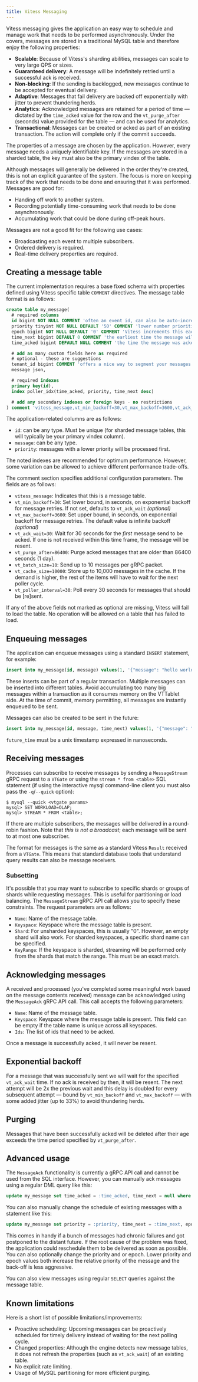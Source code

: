 ```yaml
---
title: Vitess Messaging
---
```


Vitess messaging gives the application an easy way to schedule and manage work
that needs to be performed asynchronously. Under the covers, messages are
stored in a traditional MySQL table and therefore enjoy the following
properties:

* **Scalable**: Because of Vitess's sharding abilities, messages can scale to
  very large QPS or sizes.
* **Guaranteed delivery**: A message will be indefinitely retried until a
  successful ack is received.
* **Non-blocking**: If the sending is backlogged, new messages continue to be
  accepted for eventual delivery.
* **Adaptive**: Messages that fail delivery are backed off exponentially with
  jitter to prevent thundering herds.
* **Analytics**: Acknowledged messages are retained for a period of time — dictated
  by the `time_acked` value for the row and the `vt_purge_after` (seconds) value
  provided for the table — and can be used for analytics.
* **Transactional**: Messages can be created or acked as part of an existing
  transaction. The action will complete only if the commit succeeds.

The properties of a message are chosen by the application. However, every
message needs a uniquely identifiable key. If the messages are stored in a
sharded table, the key must also be the primary vindex of the table.

Although messages will generally be delivered in the order they're created,
this is not an explicit guarantee of the system. The focus is more on keeping
track of the work that needs to be done and ensuring that it was performed.
Messages are good for:

* Handing off work to another system.
* Recording potentially time-consuming work that needs to be done
  asynchronously.
* Accumulating work that could be done during off-peak hours.

Messages are not a good fit for the following use cases:

* Broadcasting each event to multiple subscribers.
* Ordered delivery is required.
* Real-time delivery properties are required.

## Creating a message table

The current implementation requires a base fixed schema with properties defined
using Vitess specific table `COMMENT` directives. The message table format is as
follows:

```sql
create table my_message(
  # required columns
  id bigint NOT NULL COMMENT 'often an event id, can also be auto-increment or a sequence',
  priority tinyint NOT NULL DEFAULT '50' COMMENT 'lower number priorities process first',
  epoch bigint NOT NULL DEFAULT '0' COMMENT 'Vitess increments this each time it sends the message, and is used for incremental backoff doubling',
  time_next bigint DEFAULT 0 COMMENT 'the earliest time the message will be sent in epoch nanoseconds. Must be null if time_acked is set',
  time_acked bigint DEFAULT NULL COMMENT 'the time the message was acked in epoch nanoseconds. Must be null if time_next is set',

  # add as many custom fields here as required
  # optional - these are suggestions
  tenant_id bigint COMMENT 'offers a nice way to segment your messages',
  message json,

  # required indexes
  primary key(id),
  index poller_idx(time_acked, priority, time_next desc)

  # add any secondary indexes or foreign keys - no restrictions
) comment 'vitess_message,vt_min_backoff=30,vt_max_backoff=3600,vt_ack_wait=30,vt_purge_after=86400,vt_batch_size=10,vt_cache_size=10000,vt_poller_interval=30'
```

The application-related columns are as follows:

* `id`: can be any type. Must be unique (for sharded message tables, this will typically be your primary vindex column).
* `message`: can be any type.
* `priority`: messages with a lower priority will be processed first.

The noted indexes are recommended for optimum performance. However, some
variation can be allowed to achieve different performance trade-offs.

The comment section specifies additional configuration parameters. The fields
are as follows:

* `vitess_message`: Indicates that this is a message table.
* `vt_min_backoff=30`: Set lower bound, in seconds, on exponential backoff for
  message retries. If not set, defaults to `vt_ack_wait` _(optional)_
* `vt_max_backoff=3600`: Set upper bound, in seconds, on exponential backoff for
  message retries. The default value is infinite backoff _(optional)_
* `vt_ack_wait=30`: Wait for 30 seconds for the *first* message send to be acked.
  If one is not received within this time frame, the message will be resent.
* `vt_purge_after=86400`: Purge acked messages that are older than 86400
  seconds (1 day).
* `vt_batch_size=10`: Send up to 10 messages per gRPC packet.
* `vt_cache_size=10000`: Store up to 10,000 messages in the cache. If the demand
  is higher, the rest of the items will have to wait for the next poller cycle.
* `vt_poller_interval=30`: Poll every 30 seconds for messages that should be
  [re]sent.

If any of the above fields not marked as optional are missing, Vitess will fail to load the table. No
operation will be allowed on a table that has failed to load.

## Enqueuing messages

The application can enqueue messages using a standard `INSERT` statement, for example:

```sql
insert into my_message(id, message) values(1, '{"message": "hello world"}')
```

These inserts can be part of a regular transaction. Multiple messages can be
inserted into different tables. Avoid accumulating too many big messages within a
transaction as it consumes memory on the VTTablet side. At the time of commit,
memory permitting, all messages are instantly enqueued to be sent.

Messages can also be created to be sent in the future:

 ```sql
 insert into my_message(id, message, time_next) values(1, '{"message": "hello world"}', :future_time)
 ```

 `future_time` must be a unix timestamp expressed in nanoseconds.

## Receiving messages

Processes can subscribe to receive messages by sending a `MessageStream`
gRPC request to a `VTGate` or using the `stream * from <table>` SQL statement
(if using the interactive mysql command-line client you must also pass the
`-q`/`--quick` option):
```mysql
$ mysql --quick <vtgate params>
mysql> SET WORKLOAD=OLAP;
mysql> STREAM * FROM <table>;
```

If there are multiple subscribers, the messages will be delivered in a round-robin
fashion. Note that *this is not a broadcast*; each message will be sent to at most
one subscriber.

The format for messages is the same as a standard Vitess `Result` received from
a `VTGate`. This means that standard database tools that understand query results
can also be message receivers.

### Subsetting

It's possible that you may want to subscribe to specific shards or groups of
shards while requesting messages. This is useful for partitioning or load
balancing. The `MessageStream` gRPC API call allows you to specify these
constraints. The request parameters are as follows:

* `Name`: Name of the message table.
* `Keyspace`: Keyspace where the message table is present.
* `Shard`: For unsharded keyspaces, this is usually "0". However, an empty
  shard will also work. For sharded keyspaces, a specific shard name can be
  specified.
* `KeyRange`: If the keyspace is sharded, streaming will be performed only from
  the shards that match the range. This must be an exact match.

## Acknowledging messages

A received and processed (you've completed some meaningful work based on the
message contents received) message can be acknowledged using the `MessageAck`
gRPC API call. This call accepts the following parameters:

* `Name`: Name of the message table.
* `Keyspace`: Keyspace where the message table is present. This field can be
  empty if the table name is unique across all keyspaces.
* `Ids`: The list of ids that need to be acked.

Once a message is successfully acked, it will never be resent.

## Exponential backoff

For a message that was successfully sent we will wait for the specified `vt_ack_wait`
time. If no ack is received by then, it will be resent. The next attempt will be 2x
the previous wait and this delay is doubled for every subsequent attempt — bound by
`vt_min_backoff` and `vt_max_backoff` — with some added jitter (up to 33%) to avoid
thundering herds.

## Purging

Messages that have been successfully acked will be deleted after their age
exceeds the time period specified by `vt_purge_after`.

## Advanced usage

The `MessageAck` functionality is currently a gRPC API call and cannot be used
from the SQL interface. However, you can manually ack messages using a regular
DML query like this:

```sql
update my_message set time_acked = :time_acked, time_next = null where id in ::ids and time_acked is null
```

You can also manually change the schedule of existing messages with a statement like
this:

```sql
update my_message set priority = :priority, time_next = :time_next, epoch = :epoch where id in ::ids and time_acked is null
```

This comes in handy if a bunch of messages had chronic failures and got
postponed to the distant future. If the root cause of the problem was fixed,
the application could reschedule them to be delivered as soon as possible. You can
also optionally change the priority and or epoch. Lower priority and epoch values
both increase the relative priority of the message and the back-off is less
aggressive.

You can also view messages using regular `SELECT` queries against the message table.

## Known limitations

Here is a short list of possible limitations/improvements:

* Proactive scheduling: Upcoming messages can be proactively scheduled for
  timely delivery instead of waiting for the next polling cycle.
* Changed properties: Although the engine detects new message tables, it does
  not refresh the properties (such as `vt_ack_wait`) of an existing table.
* No explicit rate limiting.
* Usage of MySQL partitioning for more efficient purging.


